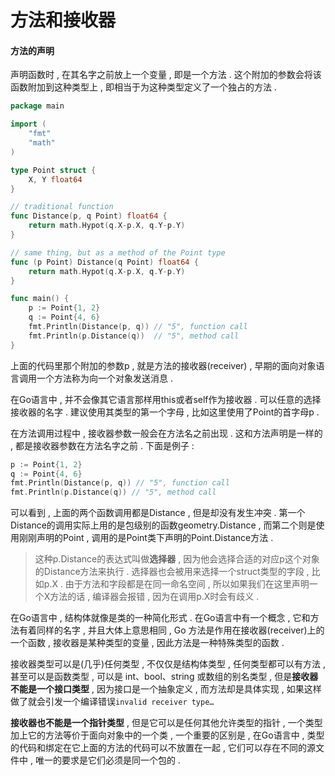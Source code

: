 # 方法和接收器

#### 方法的声明

声明函数时 , 在其名字之前放上一个变量 , 即是一个方法 . 这个附加的参数会将该函数附加到这种类型上 , 即相当于为这种类型定义了一个独占的方法 .

```go
package main

import (
    "fmt"
    "math"
)

type Point struct {
    X, Y float64
}

// traditional function
func Distance(p, q Point) float64 {
    return math.Hypot(q.X-p.X, q.Y-p.Y)
}

// same thing, but as a method of the Point type
func (p Point) Distance(q Point) float64 {
    return math.Hypot(q.X-p.X, q.Y-p.Y)
}

func main() {
    p := Point{1, 2}
    q := Point{4, 6}
    fmt.Println(Distance(p, q)) // "5", function call
    fmt.Println(p.Distance(q))  // "5", method call
}
```

上面的代码里那个附加的参数p , 就是方法的接收器\(receiver\) , 早期的面向对象语言调用一个方法称为向一个对象发送消息 .

在Go语言中 , 并不会像其它语言那样用this或者self作为接收器 . 可以任意的选择接收器的名字 . 建议使用其类型的第一个字母 , 比如这里使用了Point的首字母p .

在方法调用过程中 , 接收器参数一般会在方法名之前出现 . 这和方法声明是一样的 , 都是接收器参数在方法名字之前 . 下面是例子 :

```go
p := Point{1, 2} 
q := Point{4, 6} 
fmt.Println(Distance(p, q)) // "5", function call 
fmt.Println(p.Distance(q)) // "5", method call
```

可以看到 , 上面的两个函数调用都是Distance , 但是却没有发生冲突 . 第一个Distance的调用实际上用的是包级别的函数geometry.Distance , 而第二个则是使用刚刚声明的Point , 调用的是Point类下声明的Point.Distance方法 . 

> 这种p.Distance的表达式叫做**选择器** , 因为他会选择合适的对应p这个对象的Distance方法来执行 . 选择器也会被用来选择一个struct类型的字段 , 比如p.X . 由于方法和字段都是在同一命名空间 , 所以如果我们在这里声明一个X方法的话 , 编译器会报错 , 因为在调用p.X时会有歧义 .



在Go语言中 , 结构体就像是类的一种简化形式 . 在Go语言中有一个概念 , 它和方法有着同样的名字 , 并且大体上意思相同 , Go 方法是作用在接收器\(receiver\)上的一个函数 , 接收器是某种类型的变量 , 因此方法是一种特殊类型的函数 .

接收器类型可以是\(几乎\)任何类型 , 不仅仅是结构体类型 , 任何类型都可以有方法 , 甚至可以是函数类型 , 可以是 int、bool、string 或数组的别名类型 , 但是**接收器不能是一个接口类型** , 因为接口是一个抽象定义 , 而方法却是具体实现 , 如果这样做了就会引发一个编译错误`invalid receiver type…`

**接收器也不能是一个指针类型** , 但是它可以是任何其他允许类型的指针 , 一个类型加上它的方法等价于面向对象中的一个类 , 一个重要的区别是 , 在Go语言中 , 类型的代码和绑定在它上面的方法的代码可以不放置在一起 , 它们可以存在不同的源文件中 , 唯一的要求是它们必须是同一个包的 .

